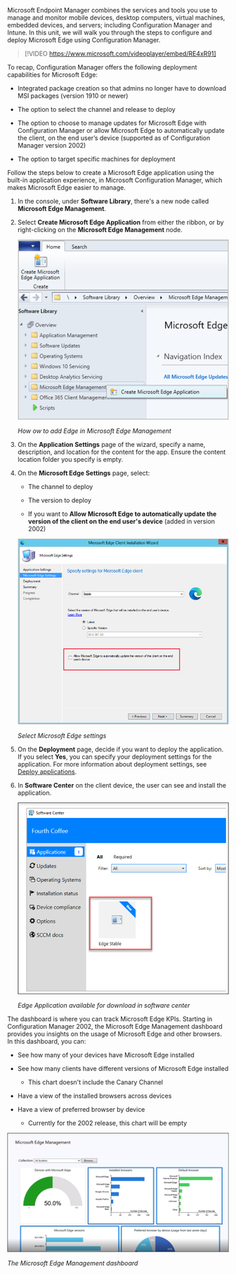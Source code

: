 Microsoft Endpoint Manager combines the services and tools you use to manage and monitor mobile devices, desktop computers, virtual machines, embedded devices, and servers; including Configuration Manager and Intune. In this unit, we will walk you through the steps to configure and deploy Microsoft Edge using Configuration Manager.

>[!VIDEO https://www.microsoft.com/videoplayer/embed/RE4xR91]

To recap, Configuration Manager offers the following deployment capabilities for Microsoft Edge:

- Integrated package creation so that admins no longer have to download MSI packages (version 1910 or newer)

- The option to select the channel and release to deploy 

- The option to choose to manage updates for Microsoft Edge with Configuration Manager or allow Microsoft Edge to automatically update the client, on the end user’s device (supported as of Configuration Manager version 2002)

- The option to target specific machines for deployment

 

Follow the steps below to create a Microsoft Edge application using the built-in application experience, in Microsoft Configuration Manager, which makes Microsoft Edge easier to manage.

1) In the console, under **Software Library**, there's a new node called **Microsoft Edge Management**.

2) Select **Create Microsoft Edge Application** from either the ribbon, or by right-clicking on the **Microsoft Edge Management** node.

    ![How ow to add Edge in Microsoft Edge Management](../media/unit3-configmgr-create-edge-app.png)

   *How ow to add Edge in Microsoft Edge Management*

 

 

3) On the **Application Settings** page of the wizard, specify a name, description, and location for the content for the app. Ensure the content location folder you specify is empty.

4) On the **Microsoft Edge Settings** page, select:

	- The channel to deploy

	- The version to deploy

	- If you want to **Allow Microsoft Edge to automatically update the version of the client on the end user's device** (added in version 2002)

 

    ![Select Microsoft Edge settings](../media/unit3-configmgr-channels.png)

   *Select Microsoft Edge settings*

 

 

5) On the **Deployment** page, decide if you want to deploy the application. If you select **Yes**, you can specify your deployment settings for the application. For more information about deployment settings, see [Deploy applications](https://docs.microsoft.com/mem/configmgr/apps/deploy-use/deploy-applications).

6) In **Software Center** on the client device, the user can see and install the application.

 

    ![Edge Application available for download in software center](../media/unit3-configmgr-app-software-center-v4.png)

   *Edge Application available for download in software center*

 

 

 

The dashboard is where you can track Microsoft Edge KPIs. Starting in Configuration Manager 2002, the Microsoft Edge Management dashboard provides you insights on the usage of Microsoft Edge and other browsers. In this dashboard, you can:

- See how many of your devices have Microsoft Edge installed

- See how many clients have different versions of Microsoft Edge installed

	- This chart doesn't include the Canary Channel

- Have a view of the installed browsers across devices

- Have a view of preferred browser by device

	- Currently for the 2002 release, this chart will be empty

 

[![The Microsoft Edge Management dashboard](../media/unit3-configmgr-dashboard-v5.png)](../media/unit3-configmgr-dashboard-v5.png#lightbox)

   *The Microsoft Edge Management dashboard*


